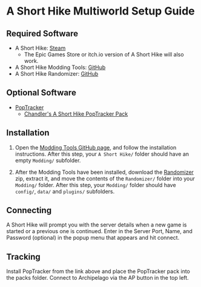 # A Short Hike Multiworld Setup Guide

## Required Software

- A Short Hike: [Steam](https://store.steampowered.com/app/1055540/A_Short_Hike/)
    - The Epic Games Store or itch.io version of A Short Hike will also work.
- A Short Hike Modding Tools: [GitHub](https://github.com/BrandenEK/AShortHike.ModdingTools)
- A Short Hike Randomizer: [GitHub](https://github.com/BrandenEK/AShortHike.Randomizer)

## Optional Software

- [PopTracker](https://github.com/black-sliver/PopTracker/)
  - [Chandler's A Short Hike PopTracker Pack](https://github.com/chandler05/shorthike-archipelago-poptracker/releases)

## Installation

1. Open the [Modding Tools GitHub page](https://github.com/BrandenEK/AShortHike.ModdingTools/), and follow
the installation instructions. After this step, your `A Short Hike/` folder should have an empty `Modding/` subfolder.

2. After the Modding Tools have been installed, download the 
[Randomizer](https://github.com/BrandenEK/AShortHike.Randomizer/releases) zip, extract it, and move the contents
of the `Randomizer/` folder into your `Modding/` folder. After this step, your `Modding/` folder should have
`config/`, `data/` and `plugins/` subfolders.

## Connecting

A Short Hike will prompt you with the server details when a new game is started or a previous one is continued.
Enter in the Server Port, Name, and Password (optional) in the popup menu that appears and hit connect.

## Tracking

Install PopTracker from the link above and place the PopTracker pack into the packs folder.
Connect to Archipelago via the AP button in the top left.
